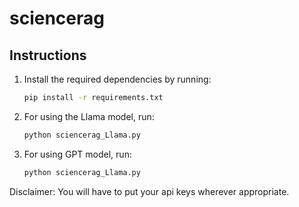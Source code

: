 # sciencerag


## Instructions

1. Install the required dependencies by running:
   ```bash
   pip install -r requirements.txt

2. For using the Llama model, run:
   ```bash
   python sciencerag_Llama.py

3. For using GPT model, run:
   ```bash
   python sciencerag_Llama.py

Disclaimer: You will have to put your api keys wherever appropriate.

